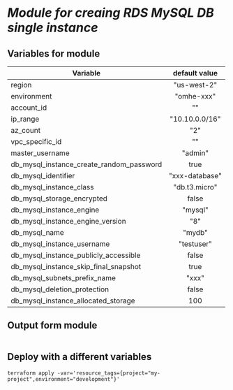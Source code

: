 # ***Module for creaing RDS MySQL DB single instance***

## Variables for module

| Variable                                | default value                  |
| --------------------------------------- |:------------------------------:|
|region                                   | "us-west-2"                    |
|environment                              | "omhe-xxx"                     |
|account_id                               | ""                             |
|ip_range                                 | "10.10.0.0/16"                 |
|az_count                                 | "2"                            |
|vpc_specific_id                          | ""                             |
|master_username                          | "admin"                        |
|db_mysql_instance_create_random_password | true                           |
|db_mysql_identifier                      | "xxx-database"                 |
|db_mysql_instance_class                  | "db.t3.micro"                  |
|db_mysql_storage_encrypted               | false                          |
|db_mysql_instance_engine                 | "mysql"                        |   
|db_mysql_instance_engine_version         | "8"                            |
|db_mysql_name                            | "mydb"                         |
|db_mysql_instance_username               | "testuser"                     |
|db_mysql_instance_publicly_accessible    | false                          |
|db_mysql_instance_skip_final_snapshot    | true                           |
|db_mysql_subnets_prefix_name             | "xxx"                          |
|db_mysql_deletion_protection             | false                          |
|db_mysql_instance_allocated_storage      | 100                            |



## **Output form module**
```

```

## **Deploy with a different variables**
```
terraform apply -var='resource_tags={project="my-project",environment="development"}'
```
